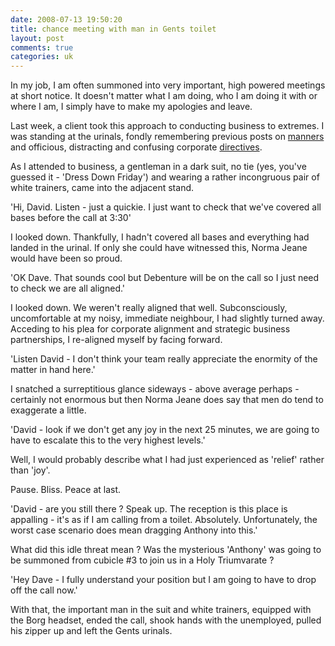 ```yaml
---
date: 2008-07-13 19:50:20
title: chance meeting with man in Gents toilet
layout: post
comments: true
categories: uk
---
```

In my job, I am often summoned into very important, high powered
meetings at short notice. It doesn't matter what I am doing, who I am
doing it with or where I am, I simply have to make my apologies and
leave.

Last week, a client took this approach to conducting business to
extremes. I was standing at the urinals, fondly remembering previous
posts on
[manners](http://www.nbrightside.com/blog/2006/05/11/standing-at-the-urinals/)
and officious, distracting and confusing corporate
[directives](http://www.nbrightside.com/blog/2006/07/06/just-do-what-you-are-told-2/).

As I attended to business, a gentleman in a dark suit, no tie (yes,
you've guessed it - 'Dress Down Friday') and wearing a rather
incongruous pair of white trainers, came into the adjacent stand.

'Hi, David. Listen - just a quickie. I just want to check that we've
covered all bases before the call at 3:30'

I looked down. Thankfully, I hadn't covered all bases and everything had
landed in the urinal. If only she could have witnessed this, Norma Jeane
would have been so proud.

'OK Dave. That sounds cool but Debenture will be on the call so I just
need to check we are all aligned.'

I looked down. We weren't really aligned that well. Subconsciously,
uncomfortable at my noisy, immediate neighbour, I had slightly turned
away. Acceding to his plea for corporate alignment and strategic
business partnerships, I re-aligned myself by facing forward.

'Listen David - I don't think your team really appreciate the enormity
of the matter in hand here.'

I snatched a surreptitious glance sideways - above average perhaps -
certainly not enormous but then Norma Jeane does say that men do tend to
exaggerate a little.

'David - look if we don't get any joy in the next 25 minutes, we are
going to have to escalate this to the very highest levels.'

Well, I would probably describe what I had just experienced as 'relief'
rather than 'joy'.

Pause. Bliss. Peace at last.

'David - are you still there ? Speak up. The reception is this place is
appalling - it's as if I am calling from a toilet. Absolutely.
Unfortunately, the worst case scenario does mean dragging Anthony into
this.'

What did this idle threat mean ? Was the mysterious 'Anthony' was going
to be summoned from cubicle \#3 to join us in a Holy Triumvarate ?

'Hey Dave - I fully understand your position but I am going to have to
drop off the call now.'

With that, the important man in the suit and white trainers, equipped
with the Borg headset, ended the call, shook hands with the unemployed,
pulled his zipper up and left the Gents urinals.

